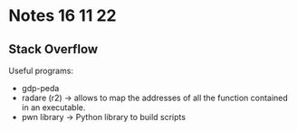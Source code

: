 # Notes 16 11 22
## Stack Overflow

Useful programs:
 * gdp-peda
 * radare (r2) -> allows to map the addresses of all the function contained in an executable.
 * pwn library -> Python library to build scripts
